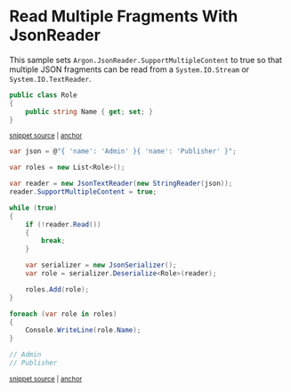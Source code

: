 # Read Multiple Fragments With JsonReader

This sample sets `Argon.JsonReader.SupportMultipleContent` to true so that multiple JSON fragments can be read from a `System.IO.Stream` or `System.IO.TextReader`.

<!-- snippet: ReadMultipleContentWithJsonReaderTypes -->
<a id='snippet-readmultiplecontentwithjsonreadertypes'></a>
```cs
public class Role
{
    public string Name { get; set; }
}
```
<sup><a href='/src/Tests/Documentation/Samples/Json/ReadMultipleContentWithJsonReader.cs#L7-L12' title='Snippet source file'>snippet source</a> | <a href='#snippet-readmultiplecontentwithjsonreadertypes' title='Start of snippet'>anchor</a></sup>
<!-- endSnippet -->

<!-- snippet: ReadMultipleContentWithJsonReaderUsage -->
<a id='snippet-readmultiplecontentwithjsonreaderusage'></a>
```cs
var json = @"{ 'name': 'Admin' }{ 'name': 'Publisher' }";

var roles = new List<Role>();

var reader = new JsonTextReader(new StringReader(json));
reader.SupportMultipleContent = true;

while (true)
{
    if (!reader.Read())
    {
        break;
    }

    var serializer = new JsonSerializer();
    var role = serializer.Deserialize<Role>(reader);

    roles.Add(role);
}

foreach (var role in roles)
{
    Console.WriteLine(role.Name);
}

// Admin
// Publisher
```
<sup><a href='/src/Tests/Documentation/Samples/Json/ReadMultipleContentWithJsonReader.cs#L17-L45' title='Snippet source file'>snippet source</a> | <a href='#snippet-readmultiplecontentwithjsonreaderusage' title='Start of snippet'>anchor</a></sup>
<!-- endSnippet -->
